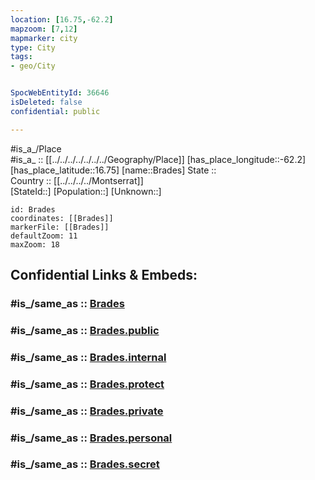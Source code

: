 ```yaml
---
location: [16.75,-62.2] 
mapzoom: [7,12] 
mapmarker: city 
type: City
tags:
- geo/City


SpocWebEntityId: 36646
isDeleted: false
confidential: public

---
```

#is_a_/Place  
#is_a_ :: [[../../../../../../../Geography/Place]] 
[has_place_longitude::-62.2] 
[has_place_latitude::16.75] 
[name::Brades] 
State ::  
Country :: [[../../../../Montserrat]]  
[StateId::] 
[Population::] 
[Unknown::] 


```leaflet
id: Brades
coordinates: [[Brades]] 
markerFile: [[Brades]] 
defaultZoom: 11 
maxZoom: 18
```


## Confidential Links & Embeds: 

### #is_/same_as :: [Brades](/_Standards/Earth/Continent/America~Caribbean/Montserrat/parishes~Montserrat/Saint_Peter/City/Brades.md) 

### #is_/same_as :: [Brades.public](/_public/Earth/Continent/America~Caribbean/Montserrat/parishes~Montserrat/Saint_Peter/City/Brades.public.md) 

### #is_/same_as :: [Brades.internal](/_internal/Earth/Continent/America~Caribbean/Montserrat/parishes~Montserrat/Saint_Peter/City/Brades.internal.md) 

### #is_/same_as :: [Brades.protect](/_protect/Earth/Continent/America~Caribbean/Montserrat/parishes~Montserrat/Saint_Peter/City/Brades.protect.md) 

### #is_/same_as :: [Brades.private](/_private/Earth/Continent/America~Caribbean/Montserrat/parishes~Montserrat/Saint_Peter/City/Brades.private.md) 

### #is_/same_as :: [Brades.personal](/_personal/Earth/Continent/America~Caribbean/Montserrat/parishes~Montserrat/Saint_Peter/City/Brades.personal.md) 

### #is_/same_as :: [Brades.secret](/_secret/Earth/Continent/America~Caribbean/Montserrat/parishes~Montserrat/Saint_Peter/City/Brades.secret.md)

